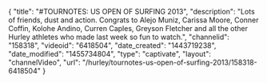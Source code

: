 {
    "title": "#TOURNOTES: US OPEN OF SURFING 2013",
    "description": "Lots of friends, dust and action. Congrats to Alejo Muniz, Carissa Moore, Conner Coffin, Kolohe Andino, Curren Caples, Greyson Fletcher and all the other Hurley athletes who made last week so fun to watch.",
    "channelid": "158318",
    "videoid": "6418504",
    "date_created": "1443719238",
    "date_modified": "1455734804",
    "type": "captivate",
    "layout": "channelVideo",
    "url": "\/hurley\/tournotes-us-open-of-surfing-2013\/158318-6418504"
}